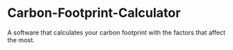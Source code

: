 # Carbon-Footprint-Calculator
A software that calculates your carbon footprint with the factors that affect the most.
